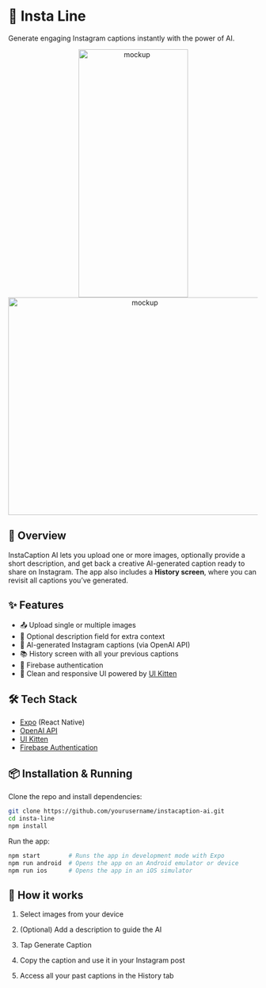 # 📸 Insta Line

Generate engaging Instagram captions instantly with the power of AI.

<p align="center">
<img width="221" height="500" alt="mockup" src="https://github.com/user-attachments/assets/ef15dc29-9348-45b9-a44f-fc42a07e9a69" />

<img width="536" height="439" alt="mockup" src="https://github.com/user-attachments/assets/2d72e677-6ecf-475f-81fa-09695b52ed8e" />
</p>

## 🚀 Overview  
InstaCaption AI lets you upload one or more images, optionally provide a short description, and get back a creative AI-generated caption ready to share on Instagram. The app also includes a **History screen**, where you can revisit all captions you’ve generated.  

## ✨ Features  
- 📤 Upload single or multiple images  
- 📝 Optional description field for extra context  
- 🤖 AI-generated Instagram captions (via OpenAI API)  
- 📚 History screen with all your previous captions  
- 🔐 Firebase authentication  
- 🎨 Clean and responsive UI powered by [UI Kitten](https://akveo.github.io/react-native-ui-kitten/)  

## 🛠️ Tech Stack  
- [Expo](https://expo.dev/) (React Native)  
- [OpenAI API](https://platform.openai.com/)  
- [UI Kitten](https://akveo.github.io/react-native-ui-kitten/)  
- [Firebase Authentication](https://firebase.google.com/docs/auth)  

## 📦 Installation & Running  
Clone the repo and install dependencies:  

```bash
git clone https://github.com/yourusername/instacaption-ai.git
cd insta-line
npm install
```

Run the app:

```bash
npm start        # Runs the app in development mode with Expo
npm run android  # Opens the app on an Android emulator or device
npm run ios      # Opens the app in an iOS simulator
```

## 📱  How it works

1. Select images from your device

2. (Optional) Add a description to guide the AI

3. Tap Generate Caption

4. Copy the caption and use it in your Instagram post

5. Access all your past captions in the History tab

